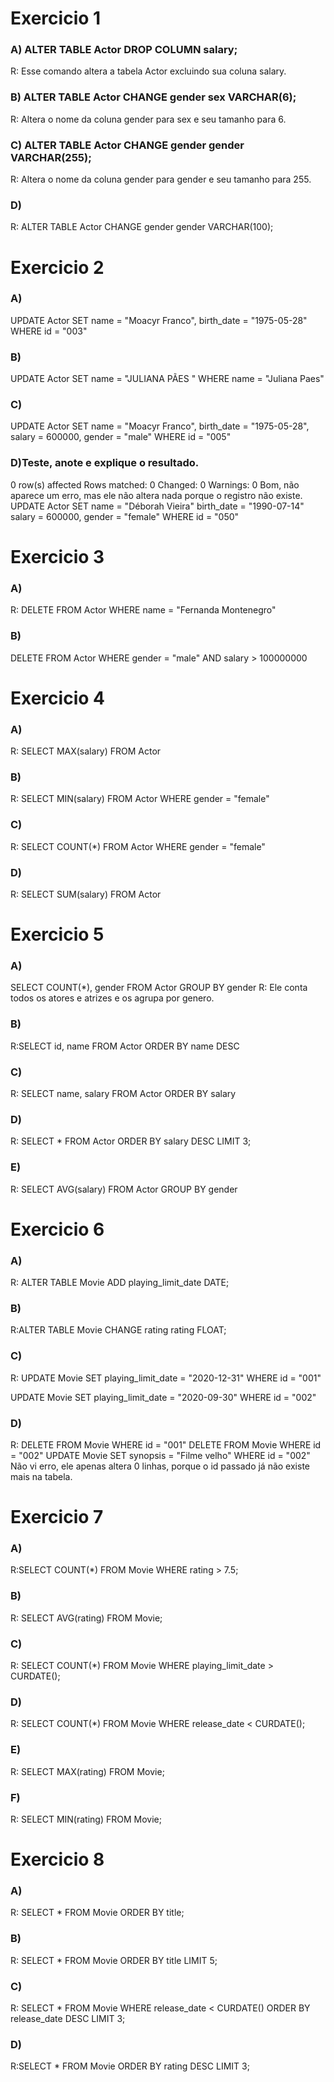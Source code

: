 # Exercicio 1

### A) ALTER TABLE Actor DROP COLUMN salary;

R: Esse comando altera a tabela Actor excluindo sua coluna salary.

### B) ALTER TABLE Actor CHANGE gender sex VARCHAR(6);

R: Altera o nome da coluna gender para sex e seu tamanho para 6.

### C) ALTER TABLE Actor CHANGE gender gender VARCHAR(255);

R: Altera o nome da coluna gender para gender e seu tamanho para 255.

### D)

R: ALTER TABLE Actor CHANGE gender gender VARCHAR(100);

# Exercicio 2

### A)

UPDATE Actor
SET
name = "Moacyr Franco",
birth_date = "1975-05-28"
WHERE id = "003"

### B)

UPDATE Actor
SET name = "JULIANA PÃES "
WHERE name = "Juliana Paes"

### C)

UPDATE Actor
SET
name = "Moacyr Franco",
birth_date = "1975-05-28",
salary = 600000,
gender = "male"
WHERE id = "005"

### D)Teste, anote e explique o resultado.

0 row(s) affected Rows matched: 0 Changed: 0 Warnings: 0
Bom, não aparece um erro, mas ele não altera nada
porque o registro não existe.
UPDATE Actor
SET
name = "Déborah Vieira"
birth_date = "1990-07-14"
salary = 600000,
gender = "female"
WHERE id = "050"

# Exercicio 3

### A)

R: DELETE FROM Actor WHERE name = "Fernanda Montenegro"

### B)

DELETE FROM Actor WHERE gender = "male" AND salary > 100000000

# Exercicio 4

### A)

R: SELECT MAX(salary) FROM Actor

### B)

R: SELECT MIN(salary) FROM Actor WHERE gender = "female"

### C)

R: SELECT COUNT(\*) FROM Actor WHERE gender = "female"

### D)

R: SELECT SUM(salary) FROM Actor

# Exercicio 5

### A)

SELECT COUNT(\*), gender
FROM Actor
GROUP BY gender
R: Ele conta todos os atores e atrizes e os agrupa por genero.

### B)

R:SELECT id, name FROM Actor ORDER BY name DESC

### C)

R: SELECT name, salary FROM Actor ORDER BY salary

### D)

R: SELECT \* FROM Actor
ORDER BY salary DESC
LIMIT 3;

### E)

R:
SELECT AVG(salary)
FROM Actor
GROUP BY gender

# Exercicio 6

### A)

R: ALTER TABLE Movie ADD playing_limit_date DATE;

### B)

R:ALTER TABLE Movie CHANGE rating rating FLOAT;

### C)

R: UPDATE Movie
SET
playing_limit_date = "2020-12-31"
WHERE id = "001"

UPDATE Movie
SET
playing_limit_date = "2020-09-30"
WHERE id = "002"

### D)

R: DELETE FROM Movie WHERE id = "001"
DELETE FROM Movie WHERE id = "002"
UPDATE Movie
SET synopsis = "Filme velho"
WHERE id = "002"
Não vi erro, ele apenas altera 0 linhas, porque o id passado já não
existe mais na tabela.

# Exercicio 7

### A)

R:SELECT COUNT(\*) FROM Movie WHERE rating > 7.5;

### B)

R: SELECT AVG(rating) FROM Movie;

### C)

R: SELECT COUNT(\*) FROM Movie WHERE playing_limit_date > CURDATE();

### D)

R: SELECT COUNT(\*) FROM Movie WHERE release_date < CURDATE();

### E)

R: SELECT MAX(rating) FROM Movie;

### F)

R: SELECT MIN(rating) FROM Movie;

# Exercicio 8

### A)

R: SELECT \* FROM Movie ORDER BY title;

### B)

R: SELECT \* FROM Movie ORDER BY title LIMIT 5;

### C)

R: SELECT \* FROM Movie
WHERE release_date < CURDATE()
ORDER BY release_date DESC
LIMIT 3;

### D)

R:SELECT \* FROM Movie
ORDER BY rating DESC
LIMIT 3;
